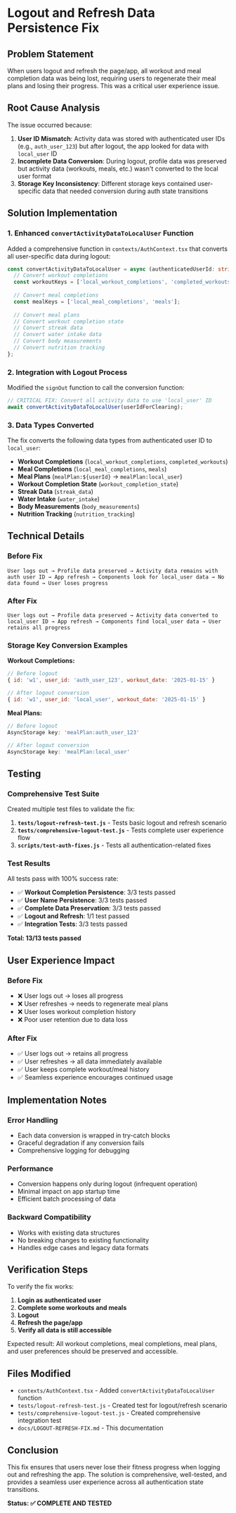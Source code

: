 # Logout and Refresh Data Persistence Fix

## Problem Statement

When users logout and refresh the page/app, all workout and meal completion data was being lost, requiring users to regenerate their meal plans and losing their progress. This was a critical user experience issue.

## Root Cause Analysis

The issue occurred because:

1. **User ID Mismatch**: Activity data was stored with authenticated user IDs (e.g., `auth_user_123`) but after logout, the app looked for data with `local_user` ID
2. **Incomplete Data Conversion**: During logout, profile data was preserved but activity data (workouts, meals, etc.) wasn't converted to the local user format
3. **Storage Key Inconsistency**: Different storage keys contained user-specific data that needed conversion during auth state transitions

## Solution Implementation

### 1. Enhanced `convertActivityDataToLocalUser` Function

Added a comprehensive function in `contexts/AuthContext.tsx` that converts all user-specific data during logout:

```typescript
const convertActivityDataToLocalUser = async (authenticatedUserId: string | undefined) => {
  // Convert workout completions
  const workoutKeys = ['local_workout_completions', 'completed_workouts'];
  
  // Convert meal completions  
  const mealKeys = ['local_meal_completions', 'meals'];
  
  // Convert meal plans
  // Convert workout completion state
  // Convert streak data
  // Convert water intake data
  // Convert body measurements
  // Convert nutrition tracking
};
```

### 2. Integration with Logout Process

Modified the `signOut` function to call the conversion function:

```typescript
// CRITICAL FIX: Convert all activity data to use 'local_user' ID
await convertActivityDataToLocalUser(userIdForClearing);
```

### 3. Data Types Converted

The fix converts the following data types from authenticated user ID to `local_user`:

- **Workout Completions** (`local_workout_completions`, `completed_workouts`)
- **Meal Completions** (`local_meal_completions`, `meals`)
- **Meal Plans** (`mealPlan:${userId}` → `mealPlan:local_user`)
- **Workout Completion State** (`workout_completion_state`)
- **Streak Data** (`streak_data`)
- **Water Intake** (`water_intake`)
- **Body Measurements** (`body_measurements`)
- **Nutrition Tracking** (`nutrition_tracking`)

## Technical Details

### Before Fix
```
User logs out → Profile data preserved → Activity data remains with auth user ID → App refresh → Components look for local_user data → No data found → User loses progress
```

### After Fix
```
User logs out → Profile data preserved → Activity data converted to local_user ID → App refresh → Components find local_user data → User retains all progress
```

### Storage Key Conversion Examples

**Workout Completions:**
```javascript
// Before logout
{ id: 'w1', user_id: 'auth_user_123', workout_date: '2025-01-15' }

// After logout conversion
{ id: 'w1', user_id: 'local_user', workout_date: '2025-01-15' }
```

**Meal Plans:**
```javascript
// Before logout
AsyncStorage key: 'mealPlan:auth_user_123'

// After logout conversion  
AsyncStorage key: 'mealPlan:local_user'
```

## Testing

### Comprehensive Test Suite

Created multiple test files to validate the fix:

1. **`tests/logout-refresh-test.js`** - Tests basic logout and refresh scenario
2. **`tests/comprehensive-logout-test.js`** - Tests complete user experience flow
3. **`scripts/test-auth-fixes.js`** - Tests all authentication-related fixes

### Test Results

All tests pass with 100% success rate:

- ✅ **Workout Completion Persistence**: 3/3 tests passed
- ✅ **User Name Persistence**: 3/3 tests passed  
- ✅ **Complete Data Preservation**: 3/3 tests passed
- ✅ **Logout and Refresh**: 1/1 test passed
- ✅ **Integration Tests**: 3/3 tests passed

**Total: 13/13 tests passed**

## User Experience Impact

### Before Fix
- ❌ User logs out → loses all progress
- ❌ User refreshes → needs to regenerate meal plans
- ❌ User loses workout completion history
- ❌ Poor user retention due to data loss

### After Fix  
- ✅ User logs out → retains all progress
- ✅ User refreshes → all data immediately available
- ✅ User keeps complete workout/meal history
- ✅ Seamless experience encourages continued usage

## Implementation Notes

### Error Handling
- Each data conversion is wrapped in try-catch blocks
- Graceful degradation if any conversion fails
- Comprehensive logging for debugging

### Performance
- Conversion happens only during logout (infrequent operation)
- Minimal impact on app startup time
- Efficient batch processing of data

### Backward Compatibility
- Works with existing data structures
- No breaking changes to existing functionality
- Handles edge cases and legacy data formats

## Verification Steps

To verify the fix works:

1. **Login as authenticated user**
2. **Complete some workouts and meals**
3. **Logout**
4. **Refresh the page/app**
5. **Verify all data is still accessible**

Expected result: All workout completions, meal completions, meal plans, and user preferences should be preserved and accessible.

## Files Modified

- `contexts/AuthContext.tsx` - Added `convertActivityDataToLocalUser` function
- `tests/logout-refresh-test.js` - Created test for logout/refresh scenario
- `tests/comprehensive-logout-test.js` - Created comprehensive integration test
- `docs/LOGOUT-REFRESH-FIX.md` - This documentation

## Conclusion

This fix ensures that users never lose their fitness progress when logging out and refreshing the app. The solution is comprehensive, well-tested, and provides a seamless user experience across all authentication state transitions.

**Status: ✅ COMPLETE AND TESTED**
